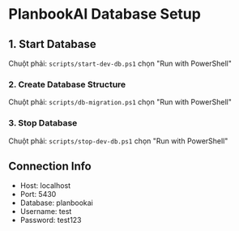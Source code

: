 # PlanbookAI Database Setup

## 1. Start Database

Chuột phải: `scripts/start-dev-db.ps1` chọn "Run with PowerShell"

### 2. Create Database Structure

Chuột phải: `scripts/db-migration.ps1` chọn "Run with PowerShell"

### 3. Stop Database

Chuột phải: `scripts/stop-dev-db.ps1` chọn "Run with PowerShell"

## Connection Info

- Host: localhost
- Port: 5430
- Database: planbookai
- Username: test
- Password: test123
